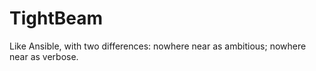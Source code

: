 TightBeam
=========

Like Ansible, with two differences: nowhere near as ambitious; nowhere near as verbose.
